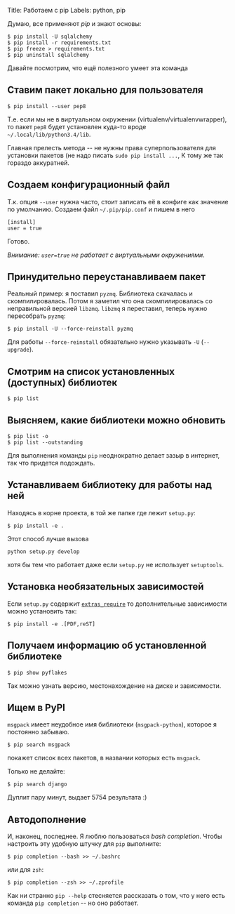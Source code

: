 Title: Работаем с pip
Labels: python, pip

Думаю, все применяют *pip* и знают основы:

    $ pip install -U sqlalchemy
    $ pip install -r requirements.txt
    $ pip freeze > requirements.txt
    $ pip uninstall sqlalchemy

Давайте посмотрим, что ещё полезного умеет эта команда

Ставим пакет локально для пользователя
----------------------------------------

    $ pip install --user pep8

Т.е. если мы не в виртуальном окружении
(virtualenv/virtualenvwrapper), то пакет `pep8` будет установлен
куда-то вроде `~/.local/lib/python3.4/lib`.

Главная прелесть метода -- не нужны права суперпользователя для
установки пакетов (не надо писать `sudo pip install ...`, К тому же
так гораздо аккуратней.

Создаем конфигурационный файл
------------------------------

Т.к. опция `--user` нужна часто, стоит записать её в
конфиге как значение по умолчанию. Создаем файл `~/.pip/pip.conf` и
пишем в него

    [install]
    user = true

Готово.

*Внимание: `user=true` не работает с виртуальными окружениями*.

Принудительно переустанавливаем пакет
---------------------------------------

Реальный пример: я поставил `pyzmq`. Библиотека скачалась и
скомпилировалась. Потом я заметил что она скомпилировалась со
неправильной версией `libzmq`. `libzmq` я переставил, теперь нужно
пересобрать `pyzmq`:

    $ pip install -U --force-reinstall pyzmq

Для работы `--force-reinstall` обязательно нужно указывать `-U`
(`--upgrade`).

Смотрим на список установленных (доступных) библиотек
---------------------------------------------------------

    $ pip list

Выясняем, какие библиотеки можно обновить
------------------------------------------------------

    $ pip list -o
    $ pip list --outstanding

Для выполнения команды `pip` неоднократно делает зазыр в интернет, так
что придется подождать.

Устанавливаем библиотеку для работы над ней
----------------------------------------------

Находясь в корне проекта, в той же папке где лежит `setup.py`:

    $ pip install -e .

Этот способ лучше вызова

    python setup.py develop

хотя бы тем что работает даже если `setup.py` не использует `setuptools`.


Установка необязательных зависимостей
------------------------------------

Если `setup.py` содержит
[`extras_require`](https://pythonhosted.org/setuptools/setuptools.html?highlight=extras_require#declaring-extras-optional-features-with-their-own-dependencies)
то дополнительные зависимости можно установить так:

    $ pip install -e .[PDF,reST]

Получаем информацию об установленной библиотеке
-------------------------------------------------

    $ pip show pyflakes

Так можно узнать версию, местонахождение на диске и зависимости.

Ищем в PyPI
-----------

`msgpack` имеет неудобное имя библиотеки (`msgpack-python`), которое я
постоянно забываю.

    $ pip search msgpack

покажет список всех пакетов, в названии которых есть `msgpack`.

Только не делайте:

    $ pip search django

Дуплит пару минут, выдает 5754 результата :)

Автодополнение
----------------

И, наконец, последнее. Я люблю пользоваться *bash completion*. Чтобы
настроить эту удобную штучку для `pip` выполните:

    $ pip completion --bash >> ~/.bashrc

или для `zsh`:

    $ pip completion --zsh >> ~/.zprofile

Как ни странно `pip --help` стесняется рассказать о том, что у него
есть команда `pip completion` -- но оно работает.
